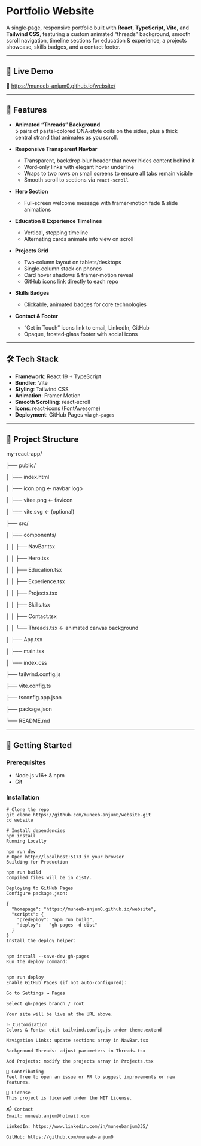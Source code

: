 # Portfolio Website

A single‐page, responsive portfolio built with **React**, **TypeScript**, **Vite**, and **Tailwind CSS**, featuring a custom animated “threads” background, smooth scroll navigation, timeline sections for education & experience, a projects showcase, skills badges, and a contact footer.

---

## 🚀 Live Demo

🔗 https://muneeb-anjum0.github.io/website/  

---

## 🎯 Features

- **Animated “Threads” Background**  
  5 pairs of pastel‐colored DNA‐style coils on the sides, plus a thick central strand that animates as you scroll.

- **Responsive Transparent Navbar**  
  - Transparent, backdrop‐blur header that never hides content behind it  
  - Word‐only links with elegant hover underline  
  - Wraps to two rows on small screens to ensure all tabs remain visible  
  - Smooth scroll to sections via `react-scroll`

- **Hero Section**  
  - Full‐screen welcome message with framer‐motion fade & slide animations

- **Education & Experience Timelines**  
  - Vertical, stepping timeline  
  - Alternating cards animate into view on scroll

- **Projects Grid**  
  - Two‐column layout on tablets/desktops  
  - Single‐column stack on phones  
  - Card hover shadows & framer‐motion reveal  
  - GitHub icons link directly to each repo

- **Skills Badges**  
  - Clickable, animated badges for core technologies

- **Contact & Footer**  
  - “Get in Touch” icons link to email, LinkedIn, GitHub  
  - Opaque, frosted‐glass footer with social icons

---

## 🛠️ Tech Stack

- **Framework**: React 19 + TypeScript  
- **Bundler**: Vite  
- **Styling**: Tailwind CSS  
- **Animation**: Framer Motion  
- **Smooth Scrolling**: react-scroll  
- **Icons**: react-icons (FontAwesome)  
- **Deployment**: GitHub Pages via `gh-pages`

---

## 📁 Project Structure

my-react-app/

├── public/

│ ├── index.html

│ ├── icon.png ← navbar logo

│ ├── vitee.png ← favicon

│ └── vite.svg ← (optional)

├── src/

│ ├── components/

│ │ ├── NavBar.tsx

│ │ ├── Hero.tsx

│ │ ├── Education.tsx

│ │ ├── Experience.tsx

│ │ ├── Projects.tsx

│ │ ├── Skills.tsx

│ │ ├── Contact.tsx

│ │ └── Threads.tsx ← animated canvas background

│ ├── App.tsx

│ ├── main.tsx

│ └── index.css

├── tailwind.config.js

├── vite.config.ts

├── tsconfig.app.json

├── package.json

└── README.md


---

## 🔧 Getting Started

### Prerequisites

- Node.js v16+ & npm
- Git

### Installation

```
# Clone the repo
git clone https://github.com/muneeb-anjum0/website.git
cd website

# Install dependencies
npm install
Running Locally

npm run dev
# Open http://localhost:5173 in your browser
Building for Production

npm run build
Compiled files will be in dist/.

Deploying to GitHub Pages
Configure package.json:

{
  "homepage": "https://muneeb-anjum0.github.io/website",
  "scripts": {
    "predeploy": "npm run build",
    "deploy":   "gh-pages -d dist"
  }
}
Install the deploy helper:


npm install --save-dev gh-pages
Run the deploy command:


npm run deploy
Enable GitHub Pages (if not auto‐configured):

Go to Settings → Pages

Select gh-pages branch / root

Your site will be live at the URL above.

✨ Customization
Colors & Fonts: edit tailwind.config.js under theme.extend

Navigation Links: update sections array in NavBar.tsx

Background Threads: adjust parameters in Threads.tsx

Add Projects: modify the projects array in Projects.tsx

🤝 Contributing
Feel free to open an issue or PR to suggest improvements or new features.

📄 License
This project is licensed under the MIT License.

📬 Contact
Email: muneeb.anjum@hotmail.com

LinkedIn: https://www.linkedin.com/in/muneebanjum335/

GitHub: https://github.com/muneeb-anjum0
